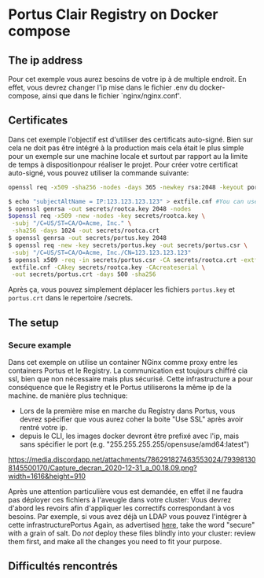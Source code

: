 # Portus Clair Registry on Docker compose

## The ip address

Pour cet exemple vous aurez besoins de votre ip à de multiple endroit. 
En effet, vous devrez changer l'ip mise dans le fichier .env du docker-compose, 
ainsi que dans le fichier `nginx/nginx.conf'.

## Certificates

Dans cet exemple l'objectif est d'utiliser des certificats auto-signé. 
Bien sur cela ne doit pas être intégré à la production mais cela était le plus simple 
pour un exemple sur une machine locale et surtout par rapport au la limite de temps
à dispositionpour réaliser le projet. Pour créer votre certificat auto-signé, 
vous pouvez utiliser la commande suivante:

```bash
openssl req -x509 -sha256 -nodes -days 365 -newkey rsa:2048 -keyout portus.key -out portus.crt
```

```bash
$ echo "subjectAltName = IP:123.123.123.123" > extfile.cnf #You can use your own ip here too
$ openssl genrsa -out secrets/rootca.key 2048 -nodes
$openssl req -x509 -new -nodes -key secrets/rootca.key \
 -subj "/C=US/ST=CA/O=Acme, Inc." \
 -sha256 -days 1024 -out secrets/rootca.crt
$ openssl genrsa -out secrets/portus.key 2048
$ openssl req -new -key secrets/portus.key -out secrets/portus.csr \
 -subj "/C=US/ST=CA/O=Acme, Inc./CN=123.123.123.123"
$ openssl x509 -req -in secrets/portus.csr -CA secrets/rootca.crt -extfile \
 extfile.cnf -CAkey secrets/rootca.key -CAcreateserial \
 -out secrets/portus.crt -days 500 -sha256
```

Après ça, vous pouvez simplement déplacer les fichiers ``portus.key`` et ``portus.crt``
dans le repertoire /secrets.


## The setup

### Secure example

Dans cet exemple on utilise un container NGinx comme proxy entre les containers Portus
et le Registry. La communication est toujours chiffré cia ssl, bien que non nécessaire
mais plus sécurisé. Cette infrastructure a pour conséquence que le Registry et le Portus 
utiliserons la même ip de la machine. de manière plus technique:
- Lors de la première mise en marche du Registry dans Portus, vous devrez spécifier que vous aurez 
coher la boite "Use SSL" après avoir rentré votre ip.
- depuis le CLI, les images docker devront être prefixé avec l'ip, mais sans spécifier le port
(e.g. "255.255.255.255/opensuse/amd64:latest")

https://media.discordapp.net/attachments/786291827463553024/793981308145500170/Capture_decran_2020-12-31_a_00.18.09.png?width=1616&height=910

Après une attention particulière vous est demandée, en effet il ne faudra pas
déployer ces fichiers à l'aveugle dans votre cluster: Vous devrez d'abord les revoirs
afin d'appliquer les correctifs correspondant à vos besoins. Par exemple, 
si vous avez déjà un LDAP vous pouvez l'intégrer à cette infrastructurePortus 
Again, as advertised [here](../README.md), take the word "secure" with a grain
of salt. Do *not* deploy these files blindly into your cluster: review them
first, and make all the changes you need to fit your purpose.



## Difficultés rencontrés
